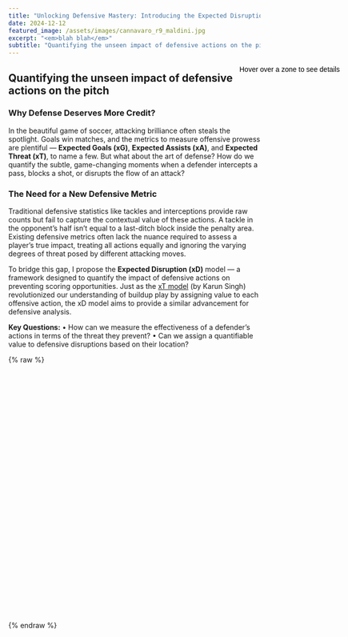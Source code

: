 ```yaml
---
title: "Unlocking Defensive Mastery: Introducing the Expected Disruption (xD) Model in Football Analytics"
date: 2024-12-12
featured_image: /assets/images/cannavaro_r9_maldini.jpg
excerpt: "<em>blah blah</em>"
subtitle: "Quantifying the unseen impact of defensive actions on the pitch"
---
```


## Quantifying the unseen impact of defensive actions on the pitch

### **Why Defense Deserves More Credit?**

In the beautiful game of soccer, attacking brilliance often steals the spotlight. Goals win matches, and the metrics to measure offensive prowess are plentiful — **Expected Goals (xG)**, **Expected Assists (xA)**, and **Expected Threat (xT)**, to name a few. But what about the art of defense? How do we quantify the subtle, game-changing moments when a defender intercepts a pass, blocks a shot, or disrupts the flow of an attack?

### **The Need for a New Defensive Metric**

Traditional defensive statistics like tackles and interceptions provide raw counts but fail to capture the contextual value of these actions. A tackle in the opponent’s half isn’t equal to a last-ditch block inside the penalty area. Existing defensive metrics often lack the nuance required to assess a player’s true impact, treating all actions equally and ignoring the varying degrees of threat posed by different attacking moves.

To bridge this gap, I propose the **Expected Disruption (xD)** model — a framework designed to quantify the impact of defensive actions on preventing scoring opportunities. Just as the [xT model](https://karun.in/blog/expected-threat.html) (by Karun Singh) revolutionized our understanding of buildup play by assigning value to each offensive action, the xD model aims to provide a similar advancement for defensive analysis.

**Key Questions:**
•	How can we measure the effectiveness of a defender’s actions in terms of the threat they prevent?
•	Can we assign a quantifiable value to defensive disruptions based on their location?


{% raw %}
<html>
<head><meta charset="utf-8" /></head>
<body>
    <div>                        <script type="text/javascript">window.PlotlyConfig = {MathJaxConfig: 'local'};</script>
        <script charset="utf-8" src="https://cdn.plot.ly/plotly-2.35.2.min.js"></script>                <div id="fef2ddce-805a-40bc-83bb-8a5950fec0f3" class="plotly-graph-div" style="height:500px; width:1200px;"></div>            <script type="text/javascript">                                    window.PLOTLYENV=window.PLOTLYENV || {};                                    if (document.getElementById("fef2ddce-805a-40bc-83bb-8a5950fec0f3")) {                    Plotly.newPlot(                        "fef2ddce-805a-40bc-83bb-8a5950fec0f3",                        [{"colorbar":{"orientation":"h","x":0.5,"xanchor":"center","y":-0.1,"yanchor":"top"},"colorscale":[[0.0,"rgb(247,252,245)"],[0.125,"rgb(229,245,224)"],[0.25,"rgb(199,233,192)"],[0.375,"rgb(161,217,155)"],[0.5,"rgb(116,196,118)"],[0.625,"rgb(65,171,93)"],[0.75,"rgb(35,139,69)"],[0.875,"rgb(0,109,44)"],[1.0,"rgb(0,68,27)"]],"customdata":[[0.09969191083928251,0.07746664908006354,0.07999124781700882,0.07865896062683143,0.0757276475236006,0.07680248107016613,0.08311222287132336,0.09587055394570014,0.11093928269686104,0.1341574140170405,0.16874381281590792,0.22854254473252247,0.2731212676909772,0.3473099711411619,0.5444330329411858,0.6276212112019554],[0.15944855752461928,0.15886336925918634,0.120252934640366,0.10036705050145245,0.09586931575046559,0.08928065370410236,0.10317760629952465,0.1267734552542114,0.1501301187346037,0.19043752987624268,0.2490896647366477,0.33662473822496947,0.4211905435937623,0.49291068196805266,0.772103716231565,1.0338084303586075],[0.16337383398760943,0.1413037659810962,0.10801746454573105,0.0920357334162237,0.07662798722801156,0.08252841010012325,0.09990398583479532,0.1235008966514088,0.1548457967358902,0.20262232452895046,0.2753282056390358,0.3867205194438794,0.8372314346229065,1.9840785228859532,1.7328594115986897,1.2545271440009274],[0.16879633264501506,0.15618879757549942,0.1315658738821376,0.08650922309787275,0.07317357401943383,0.07219775531797867,0.09169577438510221,0.11086308543272062,0.1557268405167597,0.2127339448028242,0.3283019398215601,0.8712693431402143,4.023031328623198,8.933700369573483,10.0227375203771,4.457936335981387],[0.13623560010167735,0.15192646021991446,0.17539923581105224,0.10215107931266082,0.07723419642898202,0.07693191126208115,0.0874819477299824,0.10502622846232151,0.16296110712432454,0.23095232000958396,0.4371139384425342,2.2799500153093435,8.31542620865187,17.964141242985008,23.56813104367742,27.833255605228686],[0.1353620694633242,0.11975531121672578,0.1881523213464294,0.1255129680834232,0.08425501215627967,0.0778594084673908,0.08981760936420255,0.0989314672531258,0.11268619339652514,0.24165956306166433,0.5451683698401535,3.5119210311917004,12.62313698877063,20.223093364607863,27.65631983878964,33.622698513129414],[0.16913870333276634,0.1479126976366083,0.22420408109575712,0.1376016377644233,0.08598916910615988,0.07899102934961948,0.08962356880319514,0.1074883709350237,0.1219239072801412,0.24047109989313997,0.5486573454414275,3.4187711266722216,12.114999521398802,20.63434322436808,27.54074684139256,33.6505858458326],[0.18156211759232396,0.20270212266483037,0.2400190829758089,0.11827275952536496,0.08159118163749153,0.08809805928480521,0.09043102949879932,0.10779829333448551,0.15092145144693436,0.22163403856088243,0.4341748221853883,2.278290953094205,8.74274835412857,17.701014432580394,24.064785150285314,24.66930333395535],[0.2024493249760742,0.20917492940889737,0.15560600570483257,0.10124541213836256,0.08050491853434175,0.08078872550678763,0.10009287856396144,0.1131056101469228,0.15661832348836396,0.2009969055045454,0.3238950563939196,0.8978288038703649,3.9496626851790415,8.727743126170912,9.554402818132765,4.01997387168278],[0.19469998754380136,0.16144264172133685,0.13838495983779006,0.09998590713674879,0.08827712641284517,0.08813367760474147,0.11004359137060385,0.12521003371655104,0.14987029308171956,0.18082042777233306,0.2638399195432045,0.4655751419305864,0.9146793237205143,2.5369628889419276,1.8631543165668503,1.2515276510269344],[0.18232034862570246,0.18331033155815551,0.14539495006761038,0.1155728047912127,0.11015897877480446,0.10670844291048849,0.11594784826872687,0.13042931170010413,0.16077958359126876,0.19082526404964822,0.24748715365664267,0.3336445188932803,0.37957282925305197,0.5258752736330649,0.6963790758420916,1.1454916193544193],[0.10987386767291421,0.0893065075085354,0.0906168458545309,0.08826515952476884,0.08917042545309217,0.0876792498868281,0.09430539701029791,0.09765080551695839,0.11818504098659134,0.1329119195772004,0.1614927986609132,0.21523222360801522,0.2860110527430824,0.3681218247257445,0.5667682278305237,0.5590217669035404]],"hoverinfo":"none","hoverongaps":false,"showlegend":false,"showscale":true,"x":[0.0,6.5625,13.125,19.6875,26.25,32.8125,39.375,45.9375,52.5,59.0625,65.625,72.1875,78.75,85.3125,91.875,98.4375,105.0],"y":[0.0,5.666666666666667,11.333333333333334,17.0,22.666666666666668,28.333333333333336,34.0,39.66666666666667,45.333333333333336,51.0,56.66666666666667,62.333333333333336,68.0],"z":[[0.000996919108392825,0.0007746664908006354,0.0007999124781700882,0.0007865896062683143,0.000757276475236006,0.0007680248107016613,0.0008311222287132336,0.0009587055394570014,0.0011093928269686104,0.0013415741401704051,0.0016874381281590791,0.002285425447325225,0.0027312126769097724,0.003473099711411619,0.005444330329411858,0.006276212112019554],[0.0015944855752461928,0.0015886336925918633,0.00120252934640366,0.0010036705050145245,0.000958693157504656,0.0008928065370410236,0.0010317760629952465,0.001267734552542114,0.001501301187346037,0.0019043752987624267,0.002490896647366477,0.0033662473822496947,0.004211905435937623,0.0049291068196805265,0.0077210371623156505,0.010338084303586074],[0.0016337383398760943,0.001413037659810962,0.0010801746454573106,0.0009203573341622371,0.0007662798722801157,0.0008252841010012326,0.0009990398583479532,0.001235008966514088,0.001548457967358902,0.0020262232452895046,0.0027532820563903582,0.0038672051944387944,0.008372314346229065,0.01984078522885953,0.017328594115986896,0.012545271440009274],[0.0016879633264501506,0.001561887975754994,0.0013156587388213762,0.0008650922309787275,0.0007317357401943384,0.0007219775531797868,0.000916957743851022,0.0011086308543272062,0.0015572684051675968,0.002127339448028242,0.003283019398215601,0.008712693431402144,0.04023031328623197,0.08933700369573483,0.10022737520377101,0.04457936335981387],[0.0013623560010167734,0.0015192646021991447,0.0017539923581105224,0.0010215107931266082,0.0007723419642898202,0.0007693191126208115,0.000874819477299824,0.0010502622846232151,0.0016296110712432455,0.0023095232000958396,0.004371139384425342,0.022799500153093434,0.08315426208651869,0.17964141242985007,0.23568131043677418,0.27833255605228685],[0.001353620694633242,0.0011975531121672578,0.001881523213464294,0.0012551296808342319,0.0008425501215627967,0.000778594084673908,0.0008981760936420254,0.000989314672531258,0.0011268619339652513,0.0024165956306166432,0.005451683698401535,0.035119210311917004,0.1262313698877063,0.20223093364607864,0.2765631983878964,0.3362269851312941],[0.0016913870333276635,0.001479126976366083,0.0022420408109575713,0.001376016377644233,0.0008598916910615988,0.0007899102934961948,0.0008962356880319513,0.001074883709350237,0.001219239072801412,0.0024047109989314,0.005486573454414275,0.034187711266722216,0.12114999521398803,0.20634343224368082,0.2754074684139256,0.33650585845832603],[0.0018156211759232396,0.002027021226648304,0.002400190829758089,0.0011827275952536497,0.0008159118163749153,0.0008809805928480521,0.0009043102949879932,0.001077982933344855,0.0015092145144693437,0.002216340385608824,0.004341748221853883,0.02278290953094205,0.08742748354128571,0.17701014432580392,0.24064785150285314,0.2466930333395535],[0.002024493249760742,0.0020917492940889736,0.0015560600570483257,0.0010124541213836257,0.0008050491853434174,0.0008078872550678763,0.0010009287856396144,0.001131056101469228,0.0015661832348836397,0.002009969055045454,0.0032389505639391957,0.008978288038703649,0.039496626851790416,0.08727743126170913,0.09554402818132765,0.040199738716827804],[0.0019469998754380136,0.0016144264172133684,0.0013838495983779005,0.000999859071367488,0.0008827712641284517,0.0008813367760474147,0.0011004359137060384,0.0012521003371655105,0.0014987029308171957,0.0018082042777233308,0.002638399195432045,0.004655751419305864,0.009146793237205143,0.025369628889419276,0.018631543165668504,0.012515276510269345],[0.0018232034862570247,0.0018331033155815552,0.0014539495006761038,0.001155728047912127,0.0011015897877480446,0.001067084429104885,0.0011594784826872687,0.0013042931170010414,0.0016077958359126876,0.0019082526404964823,0.0024748715365664267,0.003336445188932803,0.0037957282925305197,0.005258752736330649,0.0069637907584209156,0.011454916193544194],[0.001098738676729142,0.000893065075085354,0.0009061684585453091,0.0008826515952476883,0.0008917042545309217,0.000876792498868281,0.0009430539701029792,0.0009765080551695839,0.0011818504098659135,0.001329119195772004,0.001614927986609132,0.0021523222360801523,0.002860110527430824,0.003681218247257445,0.005667682278305237,0.005590217669035404]],"type":"heatmap"},{"hoverinfo":"none","line":{"color":"grey","width":3},"mode":"lines","name":"hover-outline","showlegend":false,"x":[],"y":[],"type":"scatter"},{"hoverinfo":"none","line":{"color":"black","width":2},"mode":"lines","showlegend":false,"x":[16.5,16.635814502278404,16.769657088442997,16.901480928288088,17.031239897947493,17.15888859603281,17.284382359518915,17.407677279371143,17.528730215908592,17.647498813898302,17.763941517374924,17.878017584180732,17.98968710022093,18.09891099342918,18.205651047438533,18.309869914952984,18.4115311308149,18.510599124763825,18.607039233882176,18.70081771472344,18.79190175511869,18.880259485657234,18.96585999083741,19.0486733198836,19.12867049722575,19.205823532637602,19.28010543103021,19.35149020189726,19.419952868408892,19.485469476150843,19.548017101505867,19.60757385967448,19.66411891233223,19.71763247492084,19.76809582357061,19.81549130165173,19.859802325952153,19.901013392479896,19.93911008188774,19.974079064518435,20.005908105068567,20.034586066869622,20.060102915784576,20.082449723718724,20.101618671743573,20.11760305283257,20.130397274207844,20.139996859297053,20.14639844929971,20.149599804362378,20.149599804362378,20.14639844929971,20.139996859297053,20.130397274207844,20.11760305283257,20.101618671743573,20.082449723718724,20.060102915784576,20.034586066869622,20.005908105068567,19.974079064518435,19.93911008188774,19.901013392479896,19.859802325952153,19.81549130165173,19.76809582357061,19.71763247492084,19.66411891233223,19.607573859674478,19.548017101505867,19.485469476150843,19.419952868408892,19.35149020189726,19.280105431030208,19.205823532637602,19.12867049722575,19.0486733198836,18.96585999083741,18.880259485657234,18.79190175511869,18.700817714723442,18.607039233882176,18.510599124763825,18.4115311308149,18.309869914952984,18.205651047438533,18.098910993429175,17.98968710022093,17.878017584180732,17.763941517374924,17.647498813898302,17.528730215908592,17.407677279371143,17.284382359518915,17.15888859603281,17.031239897947493,16.901480928288088,16.769657088442997,16.6358145022784,16.5],"y":[26.687510683768487,26.791664901247415,26.898341244344426,27.00750238805533,27.119110137968615,27.233125443629312,27.34950841220234,27.468218322430637,27.589213638883123,27.71245202648754,27.837890365343064,27.96548476580756,28.095190583854112,28.226962436691547,28.36075421864342,28.49651911727993,28.63420962979715,28.77377757963777,28.915174133347605,29.058349817661952,29.203254536815795,29.349837590071807,29.498047689460066,29.647832977723176,29.799141046460658,29.951918954466088,30.10611324625073,30.26166997074709,30.418534700185848,30.57665254913961,30.735968193726777,30.896425890968832,31.057969498294252,31.22054249318225,31.38408799293944,31.548548774602544,31.713867294960142,31.879985710686462,32.046845898580216,32.21438947590132,32.38255782079844,32.5512920928202,32.72053325350291,32.89022208702748,33.06029922093853,33.230705146918176,33.401380241607406,33.57226478746774,33.743298993675786,33.91442301704346,34.085576982956546,34.256701006324214,34.42773521253226,34.598619758392594,34.769294853081824,34.93970077906147,35.10977791297252,35.27946674649709,35.4487079071798,35.61744217920156,35.78561052409868,35.953154101419784,36.12001428931354,36.28613270503986,36.451451225397456,36.61591200706056,36.77945750681775,36.942030501705744,37.10357410903117,37.26403180627322,37.42334745086039,37.581465299814155,37.73833002925291,37.89388675374927,38.04808104553391,38.20085895353934,38.352167022276824,38.501952310539934,38.65016240992819,38.79674546318421,38.94165018233805,39.084825866652395,39.226222420362234,39.36579037020285,39.50348088272007,39.63924578135658,39.77303756330845,39.90480941614589,40.03451523419244,40.162109634656936,40.28754797351246,40.41078636111688,40.53178167756936,40.65049158779766,40.76687455637069,40.88088986203139,40.99249761194467,41.10165875565558,41.208335098752585,41.31248931623151],"type":"scatter"},{"hoverinfo":"none","line":{"color":"black","width":2},"mode":"lines","showlegend":false,"x":[88.5,88.36418549772159,88.230342911557,88.0985190717119,87.9687601020525,87.84111140396719,87.71561764048109,87.59232272062886,87.4712697840914,87.3525011861017,87.23605848262508,87.12198241581928,87.01031289977908,86.90108900657083,86.79434895256146,86.69013008504702,86.5884688691851,86.48940087523617,86.39296076611782,86.29918228527656,86.20809824488131,86.11974051434277,86.0341400091626,85.9513266801164,85.87132950277424,85.7941764673624,85.71989456896979,85.64850979810274,85.58004713159112,85.51453052384916,85.45198289849414,85.39242614032553,85.33588108766777,85.28236752507917,85.2319041764294,85.18450869834827,85.14019767404785,85.0989866075201,85.06088991811225,85.02592093548157,84.99409189493143,84.96541393313038,84.93989708421543,84.91755027628128,84.89838132825642,84.88239694716742,84.86960272579216,84.86000314070294,84.85360155070029,84.85040019563762,84.85040019563762,84.85360155070029,84.86000314070294,84.86960272579216,84.88239694716742,84.89838132825642,84.91755027628128,84.93989708421543,84.96541393313038,84.99409189493143,85.02592093548157,85.06088991811225,85.0989866075201,85.14019767404785,85.18450869834827,85.23190417642938,85.28236752507917,85.33588108766777,85.39242614032553,85.45198289849414,85.51453052384916,85.5800471315911,85.64850979810274,85.71989456896979,85.79417646736239,85.87132950277424,85.9513266801164,86.03414000916258,86.11974051434277,86.20809824488131,86.29918228527656,86.39296076611782,86.48940087523617,86.58846886918509,86.69013008504702,86.79434895256146,86.90108900657083,87.01031289977907,87.12198241581926,87.23605848262507,87.35250118610169,87.4712697840914,87.59232272062886,87.71561764048109,87.84111140396719,87.9687601020525,88.0985190717119,88.230342911557,88.36418549772159,88.5],"y":[41.31248931623151,41.208335098752585,41.10165875565558,40.99249761194467,40.88088986203139,40.766874556370695,40.65049158779766,40.53178167756936,40.41078636111688,40.28754797351246,40.162109634656936,40.03451523419244,39.904809416145895,39.773037563308456,39.63924578135658,39.50348088272007,39.36579037020285,39.226222420362234,39.084825866652395,38.94165018233805,38.79674546318421,38.65016240992819,38.50195231053994,38.352167022276824,38.200858953539345,38.04808104553392,37.89388675374927,37.738330029252914,37.581465299814155,37.42334745086039,37.26403180627322,37.10357410903117,36.94203050170575,36.77945750681776,36.615912007060565,36.45145122539746,36.28613270503986,36.12001428931354,35.953154101419784,35.785610524098686,35.61744217920157,35.4487079071798,35.2794667464971,35.10977791297252,34.93970077906147,34.76929485308183,34.598619758392594,34.42773521253226,34.25670100632422,34.085576982956546,33.91442301704346,33.743298993675786,33.572264787467745,33.40138024160741,33.23070514691818,33.06029922093854,32.89022208702748,32.720533253502914,32.551292092820205,32.38255782079844,32.21438947590133,32.04684589858022,31.87998571068647,31.713867294960142,31.548548774602548,31.384087992939442,31.22054249318225,31.057969498294256,30.89642589096884,30.73596819372678,30.57665254913961,30.41853470018585,30.261669970747093,30.106113246250732,29.95191895446609,29.79914104646066,29.647832977723183,29.49804768946007,29.349837590071814,29.2032545368158,29.058349817661956,28.915174133347605,28.773777579637773,28.63420962979716,28.496519117279934,28.36075421864342,28.22696243669155,28.095190583854112,27.965484765807563,27.837890365343068,27.71245202648754,27.589213638883127,27.46821832243064,27.34950841220234,27.233125443629312,27.11911013796862,27.00750238805533,26.89834124434443,26.791664901247415,26.68751068376849],"type":"scatter"}],                        {"template":{"data":{"histogram2dcontour":[{"type":"histogram2dcontour","colorbar":{"outlinewidth":0,"ticks":""},"colorscale":[[0.0,"#0d0887"],[0.1111111111111111,"#46039f"],[0.2222222222222222,"#7201a8"],[0.3333333333333333,"#9c179e"],[0.4444444444444444,"#bd3786"],[0.5555555555555556,"#d8576b"],[0.6666666666666666,"#ed7953"],[0.7777777777777778,"#fb9f3a"],[0.8888888888888888,"#fdca26"],[1.0,"#f0f921"]]}],"choropleth":[{"type":"choropleth","colorbar":{"outlinewidth":0,"ticks":""}}],"histogram2d":[{"type":"histogram2d","colorbar":{"outlinewidth":0,"ticks":""},"colorscale":[[0.0,"#0d0887"],[0.1111111111111111,"#46039f"],[0.2222222222222222,"#7201a8"],[0.3333333333333333,"#9c179e"],[0.4444444444444444,"#bd3786"],[0.5555555555555556,"#d8576b"],[0.6666666666666666,"#ed7953"],[0.7777777777777778,"#fb9f3a"],[0.8888888888888888,"#fdca26"],[1.0,"#f0f921"]]}],"heatmap":[{"type":"heatmap","colorbar":{"outlinewidth":0,"ticks":""},"colorscale":[[0.0,"#0d0887"],[0.1111111111111111,"#46039f"],[0.2222222222222222,"#7201a8"],[0.3333333333333333,"#9c179e"],[0.4444444444444444,"#bd3786"],[0.5555555555555556,"#d8576b"],[0.6666666666666666,"#ed7953"],[0.7777777777777778,"#fb9f3a"],[0.8888888888888888,"#fdca26"],[1.0,"#f0f921"]]}],"heatmapgl":[{"type":"heatmapgl","colorbar":{"outlinewidth":0,"ticks":""},"colorscale":[[0.0,"#0d0887"],[0.1111111111111111,"#46039f"],[0.2222222222222222,"#7201a8"],[0.3333333333333333,"#9c179e"],[0.4444444444444444,"#bd3786"],[0.5555555555555556,"#d8576b"],[0.6666666666666666,"#ed7953"],[0.7777777777777778,"#fb9f3a"],[0.8888888888888888,"#fdca26"],[1.0,"#f0f921"]]}],"contourcarpet":[{"type":"contourcarpet","colorbar":{"outlinewidth":0,"ticks":""}}],"contour":[{"type":"contour","colorbar":{"outlinewidth":0,"ticks":""},"colorscale":[[0.0,"#0d0887"],[0.1111111111111111,"#46039f"],[0.2222222222222222,"#7201a8"],[0.3333333333333333,"#9c179e"],[0.4444444444444444,"#bd3786"],[0.5555555555555556,"#d8576b"],[0.6666666666666666,"#ed7953"],[0.7777777777777778,"#fb9f3a"],[0.8888888888888888,"#fdca26"],[1.0,"#f0f921"]]}],"surface":[{"type":"surface","colorbar":{"outlinewidth":0,"ticks":""},"colorscale":[[0.0,"#0d0887"],[0.1111111111111111,"#46039f"],[0.2222222222222222,"#7201a8"],[0.3333333333333333,"#9c179e"],[0.4444444444444444,"#bd3786"],[0.5555555555555556,"#d8576b"],[0.6666666666666666,"#ed7953"],[0.7777777777777778,"#fb9f3a"],[0.8888888888888888,"#fdca26"],[1.0,"#f0f921"]]}],"mesh3d":[{"type":"mesh3d","colorbar":{"outlinewidth":0,"ticks":""}}],"scatter":[{"fillpattern":{"fillmode":"overlay","size":10,"solidity":0.2},"type":"scatter"}],"parcoords":[{"type":"parcoords","line":{"colorbar":{"outlinewidth":0,"ticks":""}}}],"scatterpolargl":[{"type":"scatterpolargl","marker":{"colorbar":{"outlinewidth":0,"ticks":""}}}],"bar":[{"error_x":{"color":"#2a3f5f"},"error_y":{"color":"#2a3f5f"},"marker":{"line":{"color":"#E5ECF6","width":0.5},"pattern":{"fillmode":"overlay","size":10,"solidity":0.2}},"type":"bar"}],"scattergeo":[{"type":"scattergeo","marker":{"colorbar":{"outlinewidth":0,"ticks":""}}}],"scatterpolar":[{"type":"scatterpolar","marker":{"colorbar":{"outlinewidth":0,"ticks":""}}}],"histogram":[{"marker":{"pattern":{"fillmode":"overlay","size":10,"solidity":0.2}},"type":"histogram"}],"scattergl":[{"type":"scattergl","marker":{"colorbar":{"outlinewidth":0,"ticks":""}}}],"scatter3d":[{"type":"scatter3d","line":{"colorbar":{"outlinewidth":0,"ticks":""}},"marker":{"colorbar":{"outlinewidth":0,"ticks":""}}}],"scattermapbox":[{"type":"scattermapbox","marker":{"colorbar":{"outlinewidth":0,"ticks":""}}}],"scatterternary":[{"type":"scatterternary","marker":{"colorbar":{"outlinewidth":0,"ticks":""}}}],"scattercarpet":[{"type":"scattercarpet","marker":{"colorbar":{"outlinewidth":0,"ticks":""}}}],"carpet":[{"aaxis":{"endlinecolor":"#2a3f5f","gridcolor":"white","linecolor":"white","minorgridcolor":"white","startlinecolor":"#2a3f5f"},"baxis":{"endlinecolor":"#2a3f5f","gridcolor":"white","linecolor":"white","minorgridcolor":"white","startlinecolor":"#2a3f5f"},"type":"carpet"}],"table":[{"cells":{"fill":{"color":"#EBF0F8"},"line":{"color":"white"}},"header":{"fill":{"color":"#C8D4E3"},"line":{"color":"white"}},"type":"table"}],"barpolar":[{"marker":{"line":{"color":"#E5ECF6","width":0.5},"pattern":{"fillmode":"overlay","size":10,"solidity":0.2}},"type":"barpolar"}],"pie":[{"automargin":true,"type":"pie"}]},"layout":{"autotypenumbers":"strict","colorway":["#636efa","#EF553B","#00cc96","#ab63fa","#FFA15A","#19d3f3","#FF6692","#B6E880","#FF97FF","#FECB52"],"font":{"color":"#2a3f5f"},"hovermode":"closest","hoverlabel":{"align":"left"},"paper_bgcolor":"white","plot_bgcolor":"#E5ECF6","polar":{"bgcolor":"#E5ECF6","angularaxis":{"gridcolor":"white","linecolor":"white","ticks":""},"radialaxis":{"gridcolor":"white","linecolor":"white","ticks":""}},"ternary":{"bgcolor":"#E5ECF6","aaxis":{"gridcolor":"white","linecolor":"white","ticks":""},"baxis":{"gridcolor":"white","linecolor":"white","ticks":""},"caxis":{"gridcolor":"white","linecolor":"white","ticks":""}},"coloraxis":{"colorbar":{"outlinewidth":0,"ticks":""}},"colorscale":{"sequential":[[0.0,"#0d0887"],[0.1111111111111111,"#46039f"],[0.2222222222222222,"#7201a8"],[0.3333333333333333,"#9c179e"],[0.4444444444444444,"#bd3786"],[0.5555555555555556,"#d8576b"],[0.6666666666666666,"#ed7953"],[0.7777777777777778,"#fb9f3a"],[0.8888888888888888,"#fdca26"],[1.0,"#f0f921"]],"sequentialminus":[[0.0,"#0d0887"],[0.1111111111111111,"#46039f"],[0.2222222222222222,"#7201a8"],[0.3333333333333333,"#9c179e"],[0.4444444444444444,"#bd3786"],[0.5555555555555556,"#d8576b"],[0.6666666666666666,"#ed7953"],[0.7777777777777778,"#fb9f3a"],[0.8888888888888888,"#fdca26"],[1.0,"#f0f921"]],"diverging":[[0,"#8e0152"],[0.1,"#c51b7d"],[0.2,"#de77ae"],[0.3,"#f1b6da"],[0.4,"#fde0ef"],[0.5,"#f7f7f7"],[0.6,"#e6f5d0"],[0.7,"#b8e186"],[0.8,"#7fbc41"],[0.9,"#4d9221"],[1,"#276419"]]},"xaxis":{"gridcolor":"white","linecolor":"white","ticks":"","title":{"standoff":15},"zerolinecolor":"white","automargin":true,"zerolinewidth":2},"yaxis":{"gridcolor":"white","linecolor":"white","ticks":"","title":{"standoff":15},"zerolinecolor":"white","automargin":true,"zerolinewidth":2},"scene":{"xaxis":{"backgroundcolor":"#E5ECF6","gridcolor":"white","linecolor":"white","showbackground":true,"ticks":"","zerolinecolor":"white","gridwidth":2},"yaxis":{"backgroundcolor":"#E5ECF6","gridcolor":"white","linecolor":"white","showbackground":true,"ticks":"","zerolinecolor":"white","gridwidth":2},"zaxis":{"backgroundcolor":"#E5ECF6","gridcolor":"white","linecolor":"white","showbackground":true,"ticks":"","zerolinecolor":"white","gridwidth":2}},"shapedefaults":{"line":{"color":"#2a3f5f"}},"annotationdefaults":{"arrowcolor":"#2a3f5f","arrowhead":0,"arrowwidth":1},"geo":{"bgcolor":"white","landcolor":"#E5ECF6","subunitcolor":"white","showland":true,"showlakes":true,"lakecolor":"white"},"title":{"x":0.05},"mapbox":{"style":"light"}}},"shapes":[{"line":{"color":"black","width":2},"type":"rect","x0":0,"x1":105,"y0":0,"y1":68},{"line":{"color":"black","width":2},"type":"line","x0":52.5,"x1":52.5,"y0":0,"y1":68},{"line":{"color":"black","width":2},"type":"circle","x0":43.35,"x1":61.65,"y0":24.85,"y1":43.15},{"line":{"color":"black","width":2},"type":"rect","x0":0,"x1":16.5,"y0":13.850000000000001,"y1":54.15},{"line":{"color":"black","width":2},"type":"rect","x0":88.5,"x1":105,"y0":13.850000000000001,"y1":54.15},{"line":{"color":"black","width":2},"type":"rect","x0":0,"x1":5.5,"y0":24.84,"y1":43.16},{"line":{"color":"black","width":2},"type":"rect","x0":99.5,"x1":105,"y0":24.84,"y1":43.16},{"fillcolor":"black","type":"circle","x0":10.9,"x1":11.1,"y0":33.9,"y1":34.1,"line":{"color":"black"}},{"fillcolor":"black","type":"circle","x0":93.9,"x1":94.1,"y0":33.9,"y1":34.1,"line":{"color":"black"}}],"xaxis":{"showgrid":false,"zeroline":false,"showticklabels":false,"range":[0,105]},"yaxis":{"showgrid":false,"zeroline":false,"showticklabels":false,"scaleanchor":"x","scaleratio":1,"range":[0,68],"autorange":"reversed"},"margin":{"r":250,"l":50,"t":50,"b":100},"title":{"text":"Expected Disruption (xD) Heatmap"},"width":1200,"height":500,"plot_bgcolor":"white"},                        {"responsive": true}                    )                };                            </script>        </div>

<style>
    #hover-info {
        position: absolute;
        top: 175px; /* Adjust this to move the box up/down */
        right: 10px; /* Adjust this to move the box left/right relative to pitch */
        width: 250px;
        padding: 10px;
        background-color: transparent;
        border: none;
        font-family: Arial, sans-serif;
        font-size: 14px;
        color: black;
    }
</style>

<div id="hover-info">
    Hover over a zone to see details
</div>

<script>
    var plot = document.getElementsByClassName('plotly-graph-div')[0];
    var hoverInfo = document.getElementById('hover-info');
    var x_bin_width = 105 / 16;  // pitch_length / n_bins_x
    var y_bin_width = 68 / 12;   // pitch_width / n_bins_y

    var hoverOutlineTraceIndex = null;
    for(var i=0; i < plot.data.length; i++) {
        if(plot.data[i].name === 'hover-outline') {
            hoverOutlineTraceIndex = i;
            break;
        }
    }

    plot.on('plotly_hover', function(data){
        if(data.points.length > 0){
            var point = data.points[0];
            var z = point.z;
            var percentage = (z * 100).toFixed(2);

            // Update the fixed text box on hover
            hoverInfo.innerHTML = `<b>Expected Disruption (xD):</b> ${z.toFixed(6)}<br>` +
                                  `When a defender successfully performs a defensive action in this zone, ` +
                                  `they reduce the opponent's chance of scoring in the next 5 actions by ${percentage}%.`;

            // Calculate the boundaries of the hovered zone
            var x_center = point.x;
            var y_center = point.y;

            var x0 = x_center - x_bin_width / 2;
            var x1 = x_center + x_bin_width / 2;
            var y0 = y_center - y_bin_width / 2;
            var y1 = y_center + y_bin_width / 2;

            // Update the hover-outline trace
            if(hoverOutlineTraceIndex !== null){
                Plotly.restyle(plot, {
                    x: [[x0, x1, x1, x0, x0]],
                    y: [[y0, y0, y1, y1, y0]]
                }, [hoverOutlineTraceIndex]);
            }
        }
    });

    plot.on('plotly_unhover', function(data){
        // Reset the fixed text box to default message
        hoverInfo.innerHTML = "Hover over a zone to see details";

        // Clear the hover-outline trace
        if(hoverOutlineTraceIndex !== null){
            Plotly.restyle(plot, {
                x: [[]],
                y: [[]]
            }, [hoverOutlineTraceIndex]);
        }
    });
</script>
</body>
</html>
{% endraw %}
